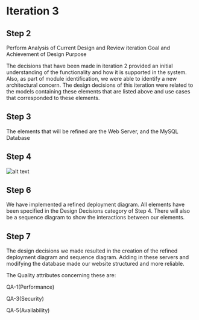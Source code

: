 # Iteration 3

## Step 2

Perform Analysis of Current Design and Review iteration Goal and Achievement of Design Purpose

The decisions that have been made in iteration 2 provided an initial understanding of the functionality and how it is supported in the system. Also, as part of module identification, we were able to identify a new architectural concern. The design decisions of this iteration were related to the models containing these elements that are listed above and use cases that corresponded to these elements. 
 
## Step 3

The elements that will be refined are the Web Server, and the MySQL Database 

## Step 4

![alt text]()

## Step 6

We have implemented a refined deployment diagram. All elements have been specified in the Design Decisions category of Step 4. There will also be a sequence diagram to show the interactions between our elements. 

## Step 7

The design decisions we made resulted in the creation of the refined deployment diagram and sequence diagram. Adding in these servers and modifying the database made our website structured and more reliable.

The Quality attributes concerning these are:

QA-1(Performance)

QA-3(Security)

QA-5(Availability)
